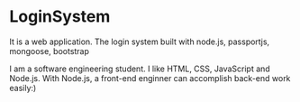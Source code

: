 # LoginSystem
It is a web application. 
The login system built with node.js, passportjs, mongoose, bootstrap

I am a software engineering student. I like HTML, CSS, JavaScript and Node.js. With Node.js, a front-end enginner can accomplish back-end work easily:)
